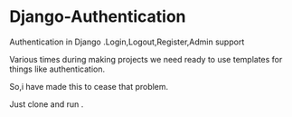 # Django-Authentication
Authentication in Django .Login,Logout,Register,Admin support



Various times during making projects we need ready to use templates for things like authentication.



So,i have made this to cease that problem.


Just clone and run .


